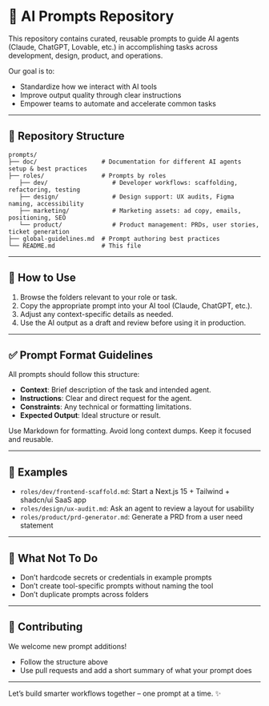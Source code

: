 # 🧠 AI Prompts Repository

This repository contains curated, reusable prompts to guide AI agents (Claude, ChatGPT, Lovable, etc.) in accomplishing tasks across development, design, product, and operations.

Our goal is to:

* Standardize how we interact with AI tools
* Improve output quality through clear instructions
* Empower teams to automate and accelerate common tasks

---

## 📆 Repository Structure

```
prompts/
├── doc/                  # Documentation for different AI agents setup & best practices
├── roles/                # Prompts by roles
   ├── dev/                  # Developer workflows: scaffolding, refactoring, testing
   ├── design/               # Design support: UX audits, Figma naming, accessibility
   ├── marketing/            # Marketing assets: ad copy, emails, positioning, SEO
   └── product/              # Product management: PRDs, user stories, ticket generation
├── global-guidelines.md  # Prompt authoring best practices
└── README.md             # This file
```

---

## 💪 How to Use

1. Browse the folders relevant to your role or task.
2. Copy the appropriate prompt into your AI tool (Claude, ChatGPT, etc.).
3. Adjust any context-specific details as needed.
4. Use the AI output as a draft and review before using it in production.

---

## ✅ Prompt Format Guidelines

All prompts should follow this structure:

* **Context**: Brief description of the task and intended agent.
* **Instructions**: Clear and direct request for the agent.
* **Constraints**: Any technical or formatting limitations.
* **Expected Output**: Ideal structure or result.

Use Markdown for formatting. Avoid long context dumps. Keep it focused and reusable.

---

## 📖 Examples

* `roles/dev/frontend-scaffold.md`: Start a Next.js 15 + Tailwind + shadcn/ui SaaS app
* `roles/design/ux-audit.md`: Ask an agent to review a layout for usability
* `roles/product/prd-generator.md`: Generate a PRD from a user need statement

---

## 🚫 What Not To Do

* Don’t hardcode secrets or credentials in example prompts
* Don’t create tool-specific prompts without naming the tool
* Don’t duplicate prompts across folders

---

## 🚀 Contributing

We welcome new prompt additions!

* Follow the structure above
* Use pull requests and add a short summary of what your prompt does

---

Let’s build smarter workflows together – one prompt at a time. ✨

